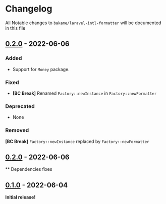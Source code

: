 # Changelog

All Notable changes to `bakame/laravel-intl-formatter` will be documented in this file

## [0.2.0] - 2022-06-06

### Added

- Support for `Money` package.

### Fixed

- **[BC Break]** Renamed `Factory::newInstance` in `Factory::newFormatter`

### Deprecated

- None

### Removed

**[BC Break]** `Factory::newInstance` replaced by `Factory::newFormatter`

## [0.2.0] - 2022-06-06

** Dependencies fixes

## [0.1.0] - 2022-06-04

**Initial release!**

[Next]: https://github.com/bakame-php/laravel-intl-formatter/compare/0.2.0...main
[0.2.0]: https://github.com/bakame-php/laravel-intl-formatter/compare/0.1.0...0.2.0
[0.1.0]: https://github.com/bakame-php/laravel-intl-formatter/releases/tag/0.1.0
